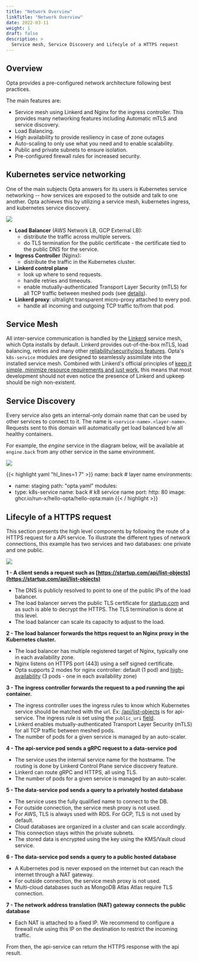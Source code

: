 ```yaml
---
title: "Network Overview"
linkTitle: "Network Overview"
date: 2022-03-11
weight: 1
draft: false
description: >
  Service mesh, Service Discovery and Lifecyle of a HTTPS request
---
```


## Overview

Opta provides a pre-configured network architecture following best practices.

The main features are:
- Service mesh using Linkerd and Nginx for the ingress controller. This provides many networking features including Automatic mTLS and service discovery.
- Load Balancing.
- High availability to provide resiliency in case of zone outages
- Auto-scaling to only use what you need and to enable scalability.
- Public and private subnets to ensure isolation.
- Pre-configured firewall rules for increased security.

## Kubernetes service networking

One of the main subjects Opta answers for its users is Kubernetes service networking -- how services are exposed to the outside and talk to one another. Opta achieves this by utilizing a service mesh, kubernetes ingress, and kubernetes
service discovery.

<a href="/images/network_ingress_overview.png" target="_blank">
  <img src="/images/network_ingress_overview.png" align="center"/>
</a>

- **Load Balancer** (AWS Network LB, GCP External LB):
    - distribute the traffic across multiple servers.
    - do TLS termination for the public certificate - the certificate tied to the public DNS for the service.
- **Ingress Controller** (Nginx):
    - distribute the traffic in the Kubernetes cluster.
- **Linkerd control plane**
    - look up where to send requests.
    - handle retries and timeouts.
    - enable mutually-authenticated Transport Layer Security (mTLS) for all TCP traffic between meshed pods (see [details](https://linkerd.io/2.11/features/automatic-mtls/)).
- **Linkerd proxy**: ultralight transparent micro-proxy attached to every pod.
    - handle all incoming and outgoing TCP traffic to/from that pod.


## Service Mesh

All inter-service communication is handled by the [Linkerd](https://linkerd.io/) service mesh, which Opta installs by default.
Linkerd provides out-of-the-box mTLS, load balancing, retries and many other 
[reliability/security/qos features](https://linkerd.io/2.11/features/). Opta's `k8s-service` modules are designed to
seamlessly assimilate into the installed service mesh. Combined with Linkerd's official principles of 
[keep it simple, minimize resource requirements and just work](https://linkerd.io/design-principles/#), this means that
most development should not even notice the presence of Linkerd and upkeep should be nigh non-existent.

## Service Discovery

Every service also gets an internal-only domain name that can be used by other
services to connect to it. The name is `<service-name>.<layer-name>`. Requests
sent to this domain will automatically get load balanced b/w all healthy
containers.

For example, the *engine* service in the diagram below, will be available at `engine.back` from any other service in the same environment.

<a href="/images/network_service_to_service.png" target="_blank">
  <img src="/images/network_service_to_service.png" align="center"/>
</a>

{{< highlight yaml "hl_lines=1 7" >}}
name: back # layer name
environments:
- name: staging
  path: "opta.yaml"
  modules:
- type: k8s-service
  name: back # k8 service name
  port:
  http: 80
  image: ghcr.io/run-x/hello-opta/hello-opta:main
  {{< / highlight >}}

## Lifecyle of a HTTPS request

This section presents the high level components by following the route of a HTTPS request for a API service. To illustrate the different types of network connections, this example has two services and two databases: one private and one public.

<a href="/images/life_of_a_https_request.png" target="_blank">
  <img src="/images/life_of_a_https_request.png" align="center"/>
</a>


**1 - A client sends a request such as [https://startup.com/api/list-objects](https://startup.com/api/list-objects)**

- The DNS is publicly resolved to point to one of the public IPs of the load balancer.
- The load balancer serves the public TLS certificate for [startup.com](http://startup.com) and as such is able to decrypt the HTTPS. The TLS termination is done at this level.
- The load balancer can scale its capacity to adjust to the load.

**2 - The load balancer forwards the https request to an Nginx proxy in the Kubernetes cluster.**

- The load balancer has multiple registered target of Nginx, typically one in each availability zone.
- Nginx listens on HTTPS port (443) using a self signed certificate.
- Opta supports 2 modes for nginx controller: default (1 pod) and [high-availability](/features/networking/high_availability/) (3 pods - one in each availability zone)

**3 - The ingress controller forwards the request to a pod running the api container.**

- The ingress controller uses the ingress rules to know which Kubernetes service should be matched with the url. Ex:  [/api/list-objects](https://startup.com/api/list-objects) is for api-service. The ingress rule is set using the `public_uri` [field](/reference/aws/modules/aws-k8s-service).
- Linkerd enables mutually-authenticated Transport Layer Security (mTLS) for all TCP traffic between meshed pods.
- The number of pods for a given service is managed by an auto-scaler.

**4 - The api-service pod sends a gRPC request to a data-service pod**

- The service uses the internal service name for the hostname. The routing is done by Linkerd Control Plane service discovery feature.
- Linkerd can route gRPC and HTTPS, all using TLS.
- The number of pods for a given service is managed by an auto-scaler.

**5 - The data-service pod sends a query to a privately hosted database**

- The service uses the fully qualified name to connect to the DB.
- For outside connection, the service mesh proxy is not used.
- For AWS, TLS is always used with RDS. For GCP, TLS is not used by default.
- Cloud databases are organized in a cluster and can scale accordingly.
- This connection stays within the private subnets.
- The stored data is encrypted using the key using the KMS/Vault cloud service.

**6 - The data-service pod sends a query to a public hosted database**

- A Kubernetes pod is never exposed on the internet but can reach the internet through a NAT gateway.
- For outside connection, the service mesh proxy is not used.
- Multi-cloud databases such as MongoDB Atlas Atlas require TLS connection.

**7 - The network address translation (NAT) gateway connects the public database**

- Each NAT is attached to a fixed IP. We recommend to configure a firewall rule using this IP on the destination to restrict the incoming traffic.

From then, the api-service can return the HTTPS response with the api result.
